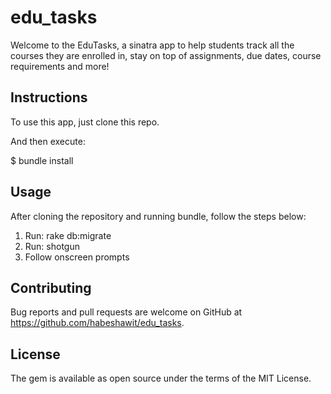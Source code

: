 
# edu_tasks
Welcome to the EduTasks, a sinatra app to help students track all the courses they are enrolled in, stay on top of assignments, due dates, course requirements and more!

## Instructions
To use this app, just clone this repo.

And then execute:

$ bundle install

## Usage
After cloning the repository and running bundle, follow the steps below:
1) Run: rake db:migrate
2) Run: shotgun
3) Follow onscreen prompts

## Contributing
Bug reports and pull requests are welcome on GitHub at https://github.com/habeshawit/edu_tasks.

## License
The gem is available as open source under the terms of the MIT License.

